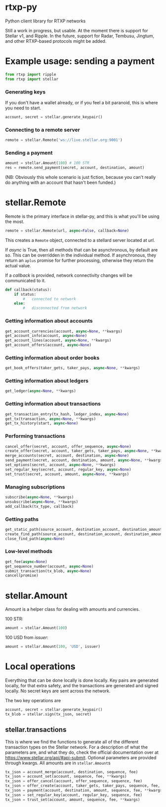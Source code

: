 rtxp-py
==========

Python client library for RTXP networks

Still a work in progress, but usable. At the moment there is support for Stellar v1, and Ripple. In the future, support for Radar, Tembusu, Jingtum, and other RTXP-based protocols might be added.

# Example usage: sending a payment

```python
from rtxp import ripple
from rtxp import stellar
```

### Generating keys

If you don't have a wallet already, or if you feel a bit paranoid,
this is where you need to start.

```python
account, secret = stellar.generate_keypair()
```

### Connecting to a remote server

```python
remote = stellar.Remote('ws://live.stellar.org:9001')
```

### Sending a payment

```python
amount = stellar.Amount(100) # 100 STR
res = remote.send_payment(secret, account, destination, amount)
```

(NB: Obviously this whole scenario is just fiction, because you can't really do
anything with an account that hasn't been funded.)

# stellar.Remote

Remote is the primary interface in stellar-py, and this is what you'll be using
the most.

```Python
remote = stellar.Remote(url, async=False, callback=None)
```

This creates a `Remote` object, connected to a stellard server located at *url*.

If *async* is True, then all methods that can be asynchronous, by default are so.
This can be overridden in the individual method. If asynchronous, they return an
`aplus` promise for further processing, otherwise they return the actual value.

If a *callback* is provided, network connectivity changes will be communicated
to it.

```Python
def callback(status):
	if status:
		#	connected to network
	else:
		#	disconnected from network
```

### Getting information about accounts

```Python
get_account_currencies(account, async=None, **kwargs)
get_account_info(account, async=None)
get_account_lines(account, async=None, **kwargs)
get_account_offers(account, async=None)
```

### Getting information about order books

```Python
get_book_offers(taker_gets, taker_pays, async=None, **kwargs)
```

### Getting information about ledgers

```Python
get_ledger(async=None, **kwargs)
```

### Getting information about transactions

```Python
get_transaction_entry(tx_hash, ledger_index, async=None)
get_tx(transaction, async=None, **kwargs)
get_tx_history(start, async=None)
```

### Performing transactions

```Python
cancel_offer(secret, account, offer_sequence, async=None)
create_offer(secret, account, taker_gets, taker_pays, async=None, **kwargs)
merge_accounts(secret, account, destination, async=None)
send_payment(secret, account, destination, amount, async=None, **kwargs)
set_options(secret, account, async=None, **kwargs)
set_regular_key(secret, account, regular_key, async=None)
set_trust(secret, account, amount, async=None, **kwargs)
```

### Managing subscriptions

```Python
subscribe(async=None, **kwargs)
unsubscribe(async=None, **kwargs)
add_callback(tx_type, callback)
```

### Getting paths

```Python
get_static_path(source_account, destination_account, destination_amount, async=None)
create_find_path(source_account, destination_account, destination_amount, callback, async=None)
close_find_path(async=None)
```

### Low-level methods

```Python
get_fee(async=None)
get_sequence_number(account, async=None)
submit_transaction(tx_blob, async=None)
cancel(promise)
```

# stellar.Amount

Amount is a helper class for dealing with amounts and currencies.

100 STR:

```python
amount = stellar.Amount(100)
```

100 USD from *issuer*:

```python
amount = stellar.Amount(100, 'USD', issuer)
```

# Local operations

Everything that can be done locally is done locally. Key pairs are generated
locally, for that extra safety, and the transactions are generated and signed
locally. No secret keys are sent across the network.

The two key operations are
```python
account, secret = stellar.generate_keypair()
tx_blob = stellar.sign(tx_json, secret)
```

## stellar.transactions

This is where we find the functions to generate all of the different transaction
types on the Stellar network. For a description of what the parameters are,
and what they do, check the official documentation over at
https://www.stellar.org/api/#api-submit. Optional parameters are provided
through kwargs. All amounts are in `stellar.Amount`s

```python
tx_json = account_merge(account, destination, sequence, fee)
tx_json = account_set(account, sequence, fee, **kwargs)
tx_json = offer_cancel(account, offer_sequence, sequence, fee)
tx_json = offer_create(account, taker_gets, taker_pays, sequence, fee, **kwargs)
tx_json = payment(account, destination, amount, sequence, fee, **kwargs)
tx_json = set_regular_key(account, regular_key, sequence, fee)
tx_json = trust_set(account, amount, sequence, fee, **kwargs)
```
